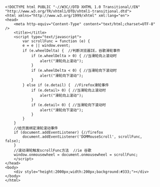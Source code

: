     <!DOCTYPE html PUBLIC "-//W3C//DTD XHTML 1.0 Transitional//EN" "http://www.w3.org/TR/xhtml1/DTD/xhtml1-transitional.dtd">  
    <html xmlns="http://www.w3.org/1999/xhtml" xml:lang="en">  
    <head>  
        <meta http-equiv="Content-Type" content="text/html;charset=UTF-8" />  
        <title></title>  
        <script type="text/javascript">  
            var scrollFunc = function (e) {  
            e = e || window.event;  
            if (e.wheelDelta) {  //判断浏览器IE，谷歌滑轮事件               
                if (e.wheelDelta > 0) { //当滑轮向上滚动时  
                    alert("滑轮向上滚动");  
                }  
                if (e.wheelDelta < 0) { //当滑轮向下滚动时  
                    alert("滑轮向下滚动");  
                }  
            } else if (e.detail) {  //Firefox滑轮事件  
                if (e.detail> 0) { //当滑轮向上滚动时  
                    alert("滑轮向上滚动");  
                }  
                if (e.detail< 0) { //当滑轮向下滚动时  
                    alert("滑轮向下滚动");  
                }  
            }  
        }  
        //给页面绑定滑轮滚动事件  
        if (document.addEventListener) {//firefox  
            document.addEventListener('DOMMouseScroll', scrollFunc, false);  
        }  
        //滚动滑轮触发scrollFunc方法  //ie 谷歌  
        window.onmousewheel = document.onmousewheel = scrollFunc;   
        </script>  
    </head>  
    <body>  
        <div style="height:2000px;width:200px;background:#333;"></div>  
    </body>  
    </html>
    
